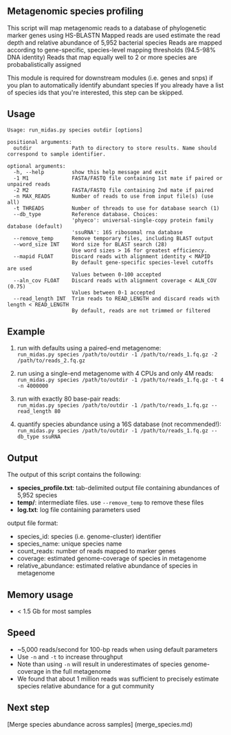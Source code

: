 ## Metagenomic species profiling

This script will map metagenomic reads to a database of phylogenetic marker genes using HS-BLASTN
Mapped reads are used estimate the read depth and relative abundance of 5,952 bacterial species
Reads are mapped according to gene-specific, species-level mapping thresholds (94.5-98% DNA identity)
Reads that map equally well to 2 or more species are probabalistically assigned

This module is required for downstream modules (i.e. genes and snps) if you plan to automatically identify abundant species 
If you already have a list of species ids that you're interested, this step can be skipped.

## Usage
```
Usage: run_midas.py species outdir [options]

positional arguments:
  outdir             Path to directory to store results. Name should correspond to sample identifier.

optional arguments:
  -h, --help         show this help message and exit
  -1 M1              FASTA/FASTQ file containing 1st mate if paired or unpaired reads
  -2 M2              FASTA/FASTQ file containing 2nd mate if paired
  -n MAX_READS       Number of reads to use from input file(s) (use all)
  -t THREADS         Number of threads to use for database search (1)
  --db_type          Reference database. Choices:
                     'phyeco': universal-single-copy protein family database (default)
                     'ssuRNA': 16S ribosomal rna database
  --remove_temp      Remove temporary files, including BLAST output
  --word_size INT    Word size for BLAST search (28)
                     Use word sizes > 16 for greatest efficiency.
  --mapid FLOAT      Discard reads with alignment identity < MAPID
                     By default gene-specific species-level cutoffs are used
                     Values between 0-100 accepted
  --aln_cov FLOAT    Discard reads with alignment coverage < ALN_COV (0.75)
                     Values between 0-1 accepted
  --read_length INT  Trim reads to READ_LENGTH and discard reads with length < READ_LENGTH
                     By default, reads are not trimmed or filtered
```

## Example
1) run with defaults using a paired-end metagenome:  
`run_midas.py species /path/to/outdir -1 /path/to/reads_1.fq.gz -2 /path/to/reads_2.fq.gz`

2) run using a single-end metagenome with 4 CPUs and only 4M reads:  
`run_midas.py species /path/to/outdir -1 /path/to/reads_1.fq.gz -t 4 -n 4000000`

3) run with exactly 80 base-pair reads:  
`run_midas.py species /path/to/outdir -1 /path/to/reads_1.fq.gz --read_length 80`

4) quantify species abundance using a 16S database (not recommended!):  
`run_midas.py species /path/to/outdir -1 /path/to/reads_1.fq.gz --db_type ssuRNA`


## Output
The output of this script contains the following: 
 
* **species_profile.txt**: tab-delimited output file containing abundances of 5,952 species  
* **temp/**: intermediate files. use `--remove_temp` to remove these files   
* **log.txt**: log file containing parameters used  

output file format:
  
* species_id: species (i.e. genome-cluster) identifier  
* species_name: unique species name  
* count_reads: number of reads mapped to marker genes  
* coverage: estimated genome-coverage of species in metagenome  
* relative_abundance: estimated relative abundance of species in metagenome  

## Memory usage
* < 1.5 Gb for most samples

## Speed
* ~5,000 reads/second for 100-bp reads when using default parameters
* Use `-n` and `-t` to increase throughput
* Note than using `-n` will result in underestimates of species genome-coverage in the full metagenome
* We found that about 1 million reads was sufficient to precisely estimate species relative abundance for a gut community

## Next step
[Merge species abundance across samples] (merge_species.md)
